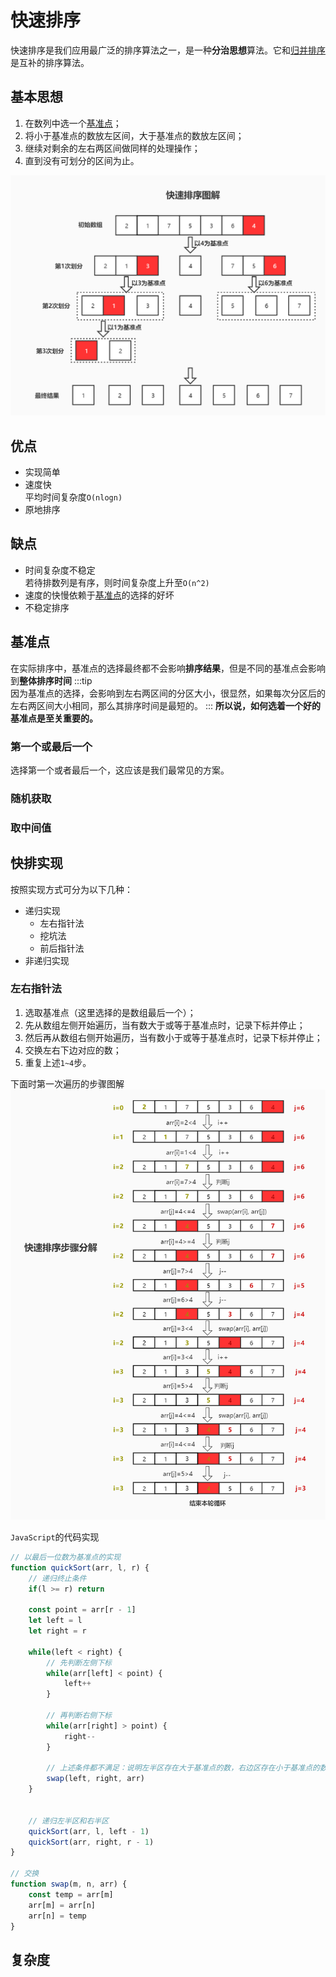 # 快速排序
快速排序是我们应用最广泛的排序算法之一，是一种**分治思想**算法。它和[归并排序]()是互补的排序算法。

## 基本思想
1. 在数列中选一个[基准点](##基准点)；
2. 将小于基准点的数放左区间，大于基准点的数放左区间；
3. 继续对剩余的左右两区间做同样的处理操作；
4. 直到没有可划分的区间为止。

![quick-sort](../../assets/quick-sort.jpg)

## 优点
- 实现简单
- 速度快  
    平均时间复杂度`O(nlogn)`
- 原地排序

## 缺点
- 时间复杂度不稳定  
    若待排数列是有序，则时间复杂度上升至`O(n^2)`
- 速度的快慢依赖于[基准点](##基准点)的选择的好坏
- 不稳定排序

## 基准点
在实际排序中，基准点的选择最终都不会影响**排序结果**，但是不同的基准点会影响到**整体排序时间**
:::tip  
因为基准点的选择，会影响到左右两区间的分区大小，很显然，如果每次分区后的左右两区间大小相同，那么其排序时间是最短的。
:::
**所以说，如何选着一个好的基准点是至关重要的。**

### 第一个或最后一个
选择第一个或者最后一个，这应该是我们最常见的方案。

### 随机获取

### 取中间值

## 快排实现
按照实现方式可分为以下几种：
- 递归实现
    - 左右指针法
    - 挖坑法
    - 前后指针法
- 非递归实现

### 左右指针法
1. 选取基准点（这里选择的是数组最后一个）；
2. 先从数组左侧开始遍历，当有数大于或等于基准点时，记录下标并停止；
3. 然后再从数组右侧开始遍历，当有数小于或等于基准点时，记录下标并停止；
4. 交换左右下边对应的数；
5. 重复上述`1~4`步。

下面时第一次遍历的步骤图解
![quicksort-detail](../../assets/quicksort-detail.jpg)


`JavaScript`的代码实现
```js
// 以最后一位数为基准点的实现
function quickSort(arr, l, r) {
    // 递归终止条件
    if(l >= r) return

    const point = arr[r - 1]
    let left = l
    let right = r

    while(left < right) {
        // 先判断左侧下标
        while(arr[left] < point) {
            left++
        }

        // 再判断右侧下标
        while(arr[right] > point) {
            right--
        }

        // 上述条件都不满足：说明左半区存在大于基准点的数，右边区存在小于基准点的数；则交换
        swap(left, right, arr)
    }


    // 递归左半区和右半区
    quickSort(arr, l, left - 1)
    quickSort(arr, right, r - 1)
}

// 交换
function swap(m, n, arr) {
    const temp = arr[m]
    arr[m] = arr[n]
    arr[n] = temp
}
```

## 复杂度

